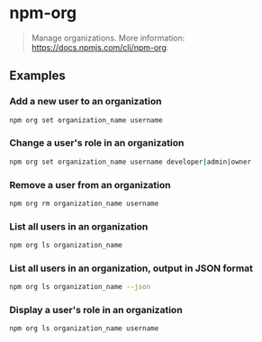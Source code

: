 # npm-org

> Manage organizations. More information: <https://docs.npmjs.com/cli/npm-org>.

## Examples

### Add a new user to an organization

```bash
npm org set organization_name username
```

### Change a user's role in an organization

```bash
npm org set organization_name username developer|admin|owner
```

### Remove a user from an organization

```bash
npm org rm organization_name username
```

### List all users in an organization

```bash
npm org ls organization_name
```

### List all users in an organization, output in JSON format

```bash
npm org ls organization_name --json
```

### Display a user's role in an organization

```bash
npm org ls organization_name username
```
